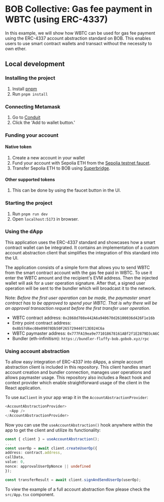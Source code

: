 # BOB Collective: Gas fee payment in WBTC (using ERC-4337)

In this example, we will show how WBTC can be used for gas fee payment using the ERC-4337 account abstraction standard on BOB. This enables users to use smart contract wallets and transact without the necessity to own ether.

## Local development

### Installing the project

1. Install [pnpm](https://pnpm.io/installation)
2. Run `pnpm install`

### Connecting Metamask

1. Go to [Conduit](https://app.conduit.xyz/published/view/puff-bob-jznbxtoq7h)
2. Click the 'Add to wallet button.'

### Funding your account

#### Native token

1. Create a new account in your wallet
2. Fund your account with Sepolia ETH from the [Sepolia testnet faucet](https://faucetlink.to/sepolia).
3. Transfer Sepolia ETH to BOB using [Superbridge](https://puff-bob-jznbxtoq7h.testnets.superbridge.app/).

#### Other supported tokens

1. This can be done by using the faucet button in the UI.

### Starting the project

1. Run `pnpm run dev`
2. Open `localhost:5173` in browser.

### Using the dApp

This application uses the ERC-4337 standard and showcases how a smart contract wallet can be integrated. It contains an implementation of a custom account abstraction client that simplifies the integration of this standard into the UI.

The application consists of a simple form that allows you to send WBTC from the smart contract account with the gas fee paid in WBTC. To use it enter the WBTC amount and the recipient's EVM address. Then the injected wallet will ask for a user operation signature. After that, a signed user operation will be sent to the bundler which will broadcast it to the network.

Note: _Before the first user operation can be made, the paymaster smart contract has to be approved to spend your WBTC. That is why there will be an approval transaction request before the first transfer user operation._

- WBTC contract address: `0x2868d708e442A6a940670d26100036d426F1e16b`
- Entry point contract address: `0x8b57d6ec08e09078Db50F265729440713E024C6a`
- WBTC paymaster address: `0x777FA19ea9e771018678161ABf2f1E2879D3cA6C`
- Bundler (eth-infinitism): `https://bundler-fluffy-bob.gobob.xyz/rpc`

### Using account abstraction

To allow easy integration of ERC-4337 into dApps, a simple account abstraction client is included in this repository. This client handles smart account creation and bundler connection, manages user operations and allows paymaster usage. This repository also includes a React hook and context provider which enable straightforward usage of the client in the React application.

To use `AaClient` in your app wrap it in the `AccountAbstractionProvider`:

```typescript
<AccountAbstractionProvider>
  <App />
</AccountAbstractionProvider>
```

Now you can use the `useAccountAbstraction()` hook anywhere within the app to get the client and utilize its functionality:

```typescript
const { client } = useAccountAbstraction();
...
const userOp = await client.createUserOp({
address: contract.address,
callData,
value: 0,
nonce: approvalUserOpNonce || undefined
});

const transferResult = await client.signAndSendUserOp(userOp);


```

To view the example of a full account abstraction flow please check the `src/App.tsx` component.
